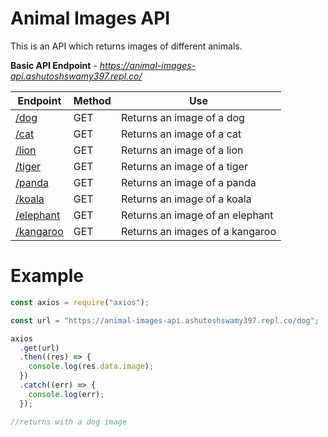 # Animal Images API

This is an API which returns images of different animals.

**Basic API Endpoint** - *https://animal-images-api.ashutoshswamy397.repl.co/*

| Endpoint                                                                | Method | Use                             |
| ----------------------------------------------------------------------- | ------ | ------------------------------- |
| [/dog](https://animal-images-api.ashutoshswamy397.repl.co/dog)          | GET    | Returns an image of a dog       |
| [/cat](https://animal-images-api.ashutoshswamy397.repl.co/cat)          | GET    | Returns an image of a cat       |
| [/lion](https://animal-images-api.ashutoshswamy397.repl.co/lion)        | GET    | Returns an image of a lion      |
| [/tiger](https://animal-images-api.ashutoshswamy397.repl.co/tiger)      | GET    | Returns an image of a tiger     |
| [/panda](https:/animal-images-api.ashutoshswamy397.repl.co/panda)       | GET    | Returns an image of a panda     |
| [/koala](https:/animal-images-api.ashutoshswamy397.repl.co/koala)       | GET    | Returns an image of a koala     |
| [/elephant](https:/animal-images-api.ashutoshswamy397.repl.co/elephant) | GET    | Returns an image of an elephant |
| [/kangaroo](https:/animal-images-api.ashutoshswamy397.repl.co/kangaroo) | GET    | Returns an images of a kangaroo |

# Example

```js
const axios = require("axios");

const url = "https://animal-images-api.ashutoshswamy397.repl.co/dog";

axios
  .get(url)
  .then((res) => {
    console.log(res.data.image);
  })
  .catch((err) => {
    console.log(err);
  });

//returns with a dog image
```
